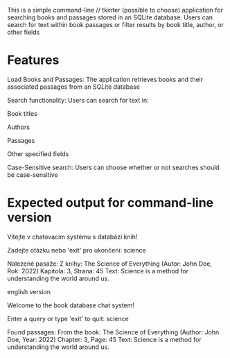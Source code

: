 This is a simple command-line // tkinter (possible to choose) application for searching books and passages stored in an SQLite database. Users can search for text within book passages or filter results by book title, author, or other fields


# Features

Load Books and Passages: The application retrieves books and their associated passages from an SQLite database

Search functionality: Users can search for text in:

Book titles

Authors

Passages

Other specified fields

Case-Sensitive search: Users can choose whether or not searches should be case-sensitive

# Expected output for command-line version

Vítejte v chatovacím systému s databází knih!

Zadejte otázku nebo 'exit' pro ukončení: science

Nalezené pasáže:
Z knihy: The Science of Everything (Autor: John Doe, Rok: 2022)
Kapitola: 3, Strana: 45
Text: Science is a method for understanding the world around us.

english version

Welcome to the book database chat system!

Enter a query or type 'exit' to quit: science

Found passages:
From the book: The Science of Everything (Author: John Doe, Year: 2022)
Chapter: 3, Page: 45
Text: Science is a method for understanding the world around us.

